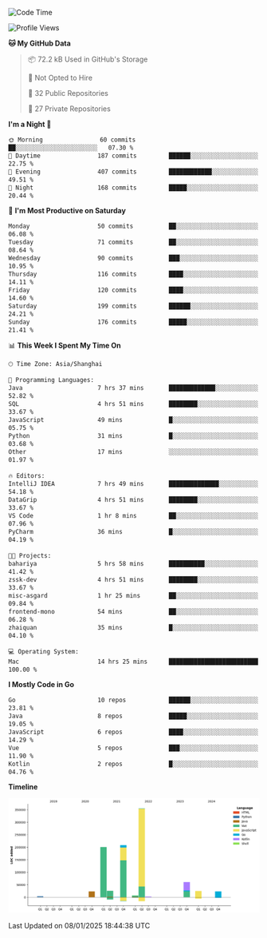 <!--START_SECTION:waka-->
![Code Time](http://img.shields.io/badge/Code%20Time-3%2C943%20hrs%2023%20mins-blue)

![Profile Views](http://img.shields.io/badge/Profile%20Views-0-blue)

**🐱 My GitHub Data** 

> 📦 72.2 kB Used in GitHub's Storage 
 > 
> 🚫 Not Opted to Hire
 > 
> 📜 32 Public Repositories 
 > 
> 🔑 27 Private Repositories 
 > 
**I'm a Night 🦉** 

```text
🌞 Morning                60 commits          ██░░░░░░░░░░░░░░░░░░░░░░░   07.30 % 
🌆 Daytime                187 commits         ██████░░░░░░░░░░░░░░░░░░░   22.75 % 
🌃 Evening                407 commits         ████████████░░░░░░░░░░░░░   49.51 % 
🌙 Night                  168 commits         █████░░░░░░░░░░░░░░░░░░░░   20.44 % 
```
📅 **I'm Most Productive on Saturday** 

```text
Monday                   50 commits          ██░░░░░░░░░░░░░░░░░░░░░░░   06.08 % 
Tuesday                  71 commits          ██░░░░░░░░░░░░░░░░░░░░░░░   08.64 % 
Wednesday                90 commits          ███░░░░░░░░░░░░░░░░░░░░░░   10.95 % 
Thursday                 116 commits         ████░░░░░░░░░░░░░░░░░░░░░   14.11 % 
Friday                   120 commits         ████░░░░░░░░░░░░░░░░░░░░░   14.60 % 
Saturday                 199 commits         ██████░░░░░░░░░░░░░░░░░░░   24.21 % 
Sunday                   176 commits         █████░░░░░░░░░░░░░░░░░░░░   21.41 % 
```


📊 **This Week I Spent My Time On** 

```text
🕑︎ Time Zone: Asia/Shanghai

💬 Programming Languages: 
Java                     7 hrs 37 mins       █████████████░░░░░░░░░░░░   52.82 % 
SQL                      4 hrs 51 mins       ████████░░░░░░░░░░░░░░░░░   33.67 % 
JavaScript               49 mins             █░░░░░░░░░░░░░░░░░░░░░░░░   05.75 % 
Python                   31 mins             █░░░░░░░░░░░░░░░░░░░░░░░░   03.68 % 
Other                    17 mins             ░░░░░░░░░░░░░░░░░░░░░░░░░   01.97 % 

🔥 Editors: 
IntelliJ IDEA            7 hrs 49 mins       ██████████████░░░░░░░░░░░   54.18 % 
DataGrip                 4 hrs 51 mins       ████████░░░░░░░░░░░░░░░░░   33.67 % 
VS Code                  1 hr 8 mins         ██░░░░░░░░░░░░░░░░░░░░░░░   07.96 % 
PyCharm                  36 mins             █░░░░░░░░░░░░░░░░░░░░░░░░   04.19 % 

🐱‍💻 Projects: 
bahariya                 5 hrs 58 mins       ██████████░░░░░░░░░░░░░░░   41.42 % 
zssk-dev                 4 hrs 51 mins       ████████░░░░░░░░░░░░░░░░░   33.67 % 
misc-asgard              1 hr 25 mins        ██░░░░░░░░░░░░░░░░░░░░░░░   09.84 % 
frontend-mono            54 mins             ██░░░░░░░░░░░░░░░░░░░░░░░   06.28 % 
zhaiquan                 35 mins             █░░░░░░░░░░░░░░░░░░░░░░░░   04.10 % 

💻 Operating System: 
Mac                      14 hrs 25 mins      █████████████████████████   100.00 % 
```

**I Mostly Code in Go** 

```text
Go                       10 repos            ██████░░░░░░░░░░░░░░░░░░░   23.81 % 
Java                     8 repos             █████░░░░░░░░░░░░░░░░░░░░   19.05 % 
JavaScript               6 repos             ████░░░░░░░░░░░░░░░░░░░░░   14.29 % 
Vue                      5 repos             ███░░░░░░░░░░░░░░░░░░░░░░   11.90 % 
Kotlin                   2 repos             █░░░░░░░░░░░░░░░░░░░░░░░░   04.76 % 
```



**Timeline**

![Lines of Code chart](https://raw.githubusercontent.com/youtiaoguagua/youtiaoguagua/master/assets/bar_graph.png)


 Last Updated on 08/01/2025 18:44:38 UTC
<!--END_SECTION:waka-->